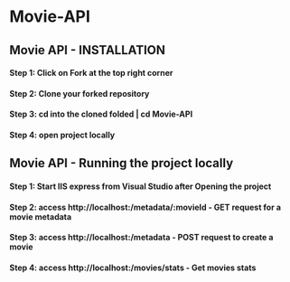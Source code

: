 # Movie-API

## Movie API - INSTALLATION

#### Step 1: Click on Fork at the top right corner

#### Step 2: Clone your forked repository

#### Step 3: cd into the cloned folded | cd Movie-API

#### Step 4: open project locally


## Movie API - Running the project locally

#### Step 1: Start IIS express from Visual Studio after Opening the project

 #### Step 2: access http://localhost:<YourPort>/metadata/:movieId - GET request for a movie metadata

 #### Step 3: access http://localhost:<YourPort>/metadata - POST request to create a movie

 #### Step 4: access http://localhost:<YourPort>/movies/stats - Get movies stats
